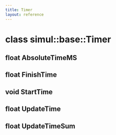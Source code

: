 ```yaml
---
title: Timer
layout: reference
---
```

class simul::base::Timer
===
float AbsoluteTimeMS
------

float FinishTime
------

void StartTime
------

float UpdateTime
------

float UpdateTimeSum
------

